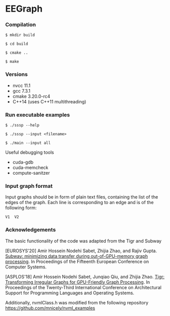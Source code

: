 # EEGraph

### Compilation

`$ mkdir build`

`$ cd build`

`$ cmake ..`

`$ make`

### Versions

* nvcc 11.1
* gcc 7.3.1
* cmake 3.20.0-rc4
* C++14 (uses C++11 multithreading)

### Run executable examples

`$ ./sssp --help`

`$ ./sssp --input <filename>`

`$ ./main --input all`

Useful debugging tools
* cuda-gdb
* cuda-memcheck
* compute-sanitzer

### Input graph format

Input graphs should be in form of plain text files, containing the list of the edges of the graph. Each line is corresponding to an edge and is of the following form:

```
V1  V2
```

### Acknowledgements

The basic functionality of the code was adapted from the Tigr and Subway

[EUROSYS'20] Amir Hossein Nodehi Sabet, Zhijia Zhao, and Rajiv Gupta. [Subway: minimizing data transfer during out-of-GPU-memory graph processing](https://dl.acm.org/doi/abs/10.1145/3342195.3387537). In Proceedings of the Fifteenth European Conference on Computer Systems.

[ASPLOS'18] Amir Hossein Nodehi Sabet, Junqiao Qiu, and Zhijia Zhao. [Tigr: Transforming Irregular Graphs for GPU-Friendly Graph Processing](https://dl.acm.org/doi/10.1145/3173162.3173180). In Proceedings of the Twenty-Third International Conference on Architectural Support for Programming Languages and Operating Systems.

Additionally, nvmlClass.h was modified from the following repository
https://github.com/mnicely/nvml_examples